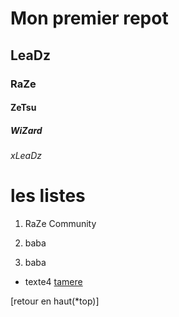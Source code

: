 # Mon premier repot

## LeaDz

### RaZe

#### ZeTsu

##### WiZard

###### xLeaDz

# les listes

1. RaZe Community

1. baba

1. baba

- texte4
  [tamere](https://fr-fr.facebook.com/)

<a name="ancre">
[retour en haut(*top)]
